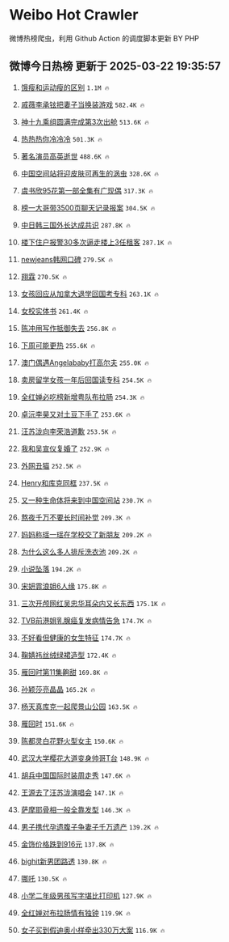 # Weibo Hot Crawler 



微博热榜爬虫，利用 Github Action 的调度脚本更新 BY PHP 


## 微博今日热榜 更新于 2025-03-22 19:35:57 
1. [饿瘦和运动瘦的区别](https://s.weibo.com/weibo?q=%E9%A5%BF%E7%98%A6%E5%92%8C%E8%BF%90%E5%8A%A8%E7%98%A6%E7%9A%84%E5%8C%BA%E5%88%AB&t=31&band_rank=1&Refer=top) `1.1M 🔥` 

1. [戚薇李承铉把妻子当换装游戏](https://s.weibo.com/weibo?q=%E6%88%9A%E8%96%87%E6%9D%8E%E6%89%BF%E9%93%89%E6%8A%8A%E5%A6%BB%E5%AD%90%E5%BD%93%E6%8D%A2%E8%A3%85%E6%B8%B8%E6%88%8F&t=31&band_rank=2&Refer=top) `582.4K 🔥` 

1. [神十九乘组圆满完成第3次出舱](https://s.weibo.com/weibo?q=%23%E7%A5%9E%E5%8D%81%E4%B9%9D%E4%B9%98%E7%BB%84%E5%9C%86%E6%BB%A1%E5%AE%8C%E6%88%90%E7%AC%AC3%E6%AC%A1%E5%87%BA%E8%88%B1%23&t=31&band_rank=3&Refer=top) `513.6K 🔥` 

1. [热热热你冷冷冷](https://s.weibo.com/weibo?q=%23%E7%83%AD%E7%83%AD%E7%83%AD%E4%BD%A0%E5%86%B7%E5%86%B7%E5%86%B7%23&t=31&band_rank=4&Refer=top) `501.3K 🔥` 

1. [著名演员高英逝世](https://s.weibo.com/weibo?q=%23%E8%91%97%E5%90%8D%E6%BC%94%E5%91%98%E9%AB%98%E8%8B%B1%E9%80%9D%E4%B8%96%23&t=31&band_rank=5&Refer=top) `488.6K 🔥` 

1. [中国空间站将迎皮肤可再生的涡虫](https://s.weibo.com/weibo?q=%23%E4%B8%AD%E5%9B%BD%E7%A9%BA%E9%97%B4%E7%AB%99%E5%B0%86%E8%BF%8E%E7%9A%AE%E8%82%A4%E5%8F%AF%E5%86%8D%E7%94%9F%E7%9A%84%E6%B6%A1%E8%99%AB%23&t=31&band_rank=6&Refer=top) `328.6K 🔥` 

1. [虞书欣95花第一部全集有广现偶](https://s.weibo.com/weibo?q=%23%E8%99%9E%E4%B9%A6%E6%AC%A395%E8%8A%B1%E7%AC%AC%E4%B8%80%E9%83%A8%E5%85%A8%E9%9B%86%E6%9C%89%E5%B9%BF%E7%8E%B0%E5%81%B6%23&t=31&band_rank=7&Refer=top) `317.3K 🔥` 

1. [榜一大哥带3500页聊天记录报案](https://s.weibo.com/weibo?q=%23%E6%A6%9C%E4%B8%80%E5%A4%A7%E5%93%A5%E5%B8%A63500%E9%A1%B5%E8%81%8A%E5%A4%A9%E8%AE%B0%E5%BD%95%E6%8A%A5%E6%A1%88%23&t=31&band_rank=8&Refer=top) `304.5K 🔥` 

1. [中日韩三国外长达成共识](https://s.weibo.com/weibo?q=%23%E4%B8%AD%E6%97%A5%E9%9F%A9%E4%B8%89%E5%9B%BD%E5%A4%96%E9%95%BF%E8%BE%BE%E6%88%90%E5%85%B1%E8%AF%86%23&t=31&band_rank=9&Refer=top) `287.8K 🔥` 

1. [楼下住户报警30多次逼走楼上3任租客](https://s.weibo.com/weibo?q=%23%E6%A5%BC%E4%B8%8B%E4%BD%8F%E6%88%B7%E6%8A%A5%E8%AD%A630%E5%A4%9A%E6%AC%A1%E9%80%BC%E8%B5%B0%E6%A5%BC%E4%B8%8A3%E4%BB%BB%E7%A7%9F%E5%AE%A2%23&t=31&band_rank=10&Refer=top) `287.1K 🔥` 

1. [newjeans韩网口碑](https://s.weibo.com/weibo?q=%23newjeans%E9%9F%A9%E7%BD%91%E5%8F%A3%E7%A2%91%23&t=31&band_rank=11&Refer=top) `279.5K 🔥` 

1. [翔霖](https://s.weibo.com/weibo?q=%E7%BF%94%E9%9C%96&t=31&band_rank=12&Refer=top) `270.5K 🔥` 

1. [女孩回应从加拿大退学回国考专科](https://s.weibo.com/weibo?q=%23%E5%A5%B3%E5%AD%A9%E5%9B%9E%E5%BA%94%E4%BB%8E%E5%8A%A0%E6%8B%BF%E5%A4%A7%E9%80%80%E5%AD%A6%E5%9B%9E%E5%9B%BD%E8%80%83%E4%B8%93%E7%A7%91%23&t=31&band_rank=13&Refer=top) `263.1K 🔥` 

1. [女校实体书](https://s.weibo.com/weibo?q=%E5%A5%B3%E6%A0%A1%E5%AE%9E%E4%BD%93%E4%B9%A6&t=31&band_rank=14&Refer=top) `261.4K 🔥` 

1. [陈冲用写作抵御失去](https://s.weibo.com/weibo?q=%E9%99%88%E5%86%B2%E7%94%A8%E5%86%99%E4%BD%9C%E6%8A%B5%E5%BE%A1%E5%A4%B1%E5%8E%BB&t=31&band_rank=15&Refer=top) `256.8K 🔥` 

1. [下周可能更热](https://s.weibo.com/weibo?q=%23%E4%B8%8B%E5%91%A8%E5%8F%AF%E8%83%BD%E6%9B%B4%E7%83%AD%23&t=31&band_rank=16&Refer=top) `255.6K 🔥` 

1. [澳门偶遇Angelababy打高尔夫](https://s.weibo.com/weibo?q=%23%E6%BE%B3%E9%97%A8%E5%81%B6%E9%81%87Angelababy%E6%89%93%E9%AB%98%E5%B0%94%E5%A4%AB%23&t=31&band_rank=17&Refer=top) `255.0K 🔥` 

1. [卖房留学女孩一年后回国读专科](https://s.weibo.com/weibo?q=%23%E5%8D%96%E6%88%BF%E7%95%99%E5%AD%A6%E5%A5%B3%E5%AD%A9%E4%B8%80%E5%B9%B4%E5%90%8E%E5%9B%9E%E5%9B%BD%E8%AF%BB%E4%B8%93%E7%A7%91%23&t=31&band_rank=18&Refer=top) `254.5K 🔥` 

1. [全红婵必吃榜新增粤队布拉肠](https://s.weibo.com/weibo?q=%23%E5%85%A8%E7%BA%A2%E5%A9%B5%E5%BF%85%E5%90%83%E6%A6%9C%E6%96%B0%E5%A2%9E%E7%B2%A4%E9%98%9F%E5%B8%83%E6%8B%89%E8%82%A0%23&t=31&band_rank=19&Refer=top) `254.3K 🔥` 

1. [卓沅李昊又对土豆下手了](https://s.weibo.com/weibo?q=%23%E5%8D%93%E6%B2%85%E6%9D%8E%E6%98%8A%E5%8F%88%E5%AF%B9%E5%9C%9F%E8%B1%86%E4%B8%8B%E6%89%8B%E4%BA%86%23&t=31&band_rank=20&Refer=top) `253.6K 🔥` 

1. [汪苏泷向李荣浩道歉](https://s.weibo.com/weibo?q=%23%E6%B1%AA%E8%8B%8F%E6%B3%B7%E5%90%91%E6%9D%8E%E8%8D%A3%E6%B5%A9%E9%81%93%E6%AD%89%23&t=31&band_rank=21&Refer=top) `253.5K 🔥` 

1. [我和吴宣仪复婚了](https://s.weibo.com/weibo?q=%E6%88%91%E5%92%8C%E5%90%B4%E5%AE%A3%E4%BB%AA%E5%A4%8D%E5%A9%9A%E4%BA%86&t=31&band_rank=22&Refer=top) `252.9K 🔥` 

1. [外网丑猫](https://s.weibo.com/weibo?q=%E5%A4%96%E7%BD%91%E4%B8%91%E7%8C%AB&t=31&band_rank=23&Refer=top) `252.5K 🔥` 

1. [Henry和库克同框](https://s.weibo.com/weibo?q=Henry%E5%92%8C%E5%BA%93%E5%85%8B%E5%90%8C%E6%A1%86&t=31&band_rank=24&Refer=top) `237.5K 🔥` 

1. [又一种生命体将来到中国空间站](https://s.weibo.com/weibo?q=%23%E5%8F%88%E4%B8%80%E7%A7%8D%E7%94%9F%E5%91%BD%E4%BD%93%E5%B0%86%E6%9D%A5%E5%88%B0%E4%B8%AD%E5%9B%BD%E7%A9%BA%E9%97%B4%E7%AB%99%23&t=31&band_rank=25&Refer=top) `230.7K 🔥` 

1. [熬夜千万不要长时间补觉](https://s.weibo.com/weibo?q=%23%E7%86%AC%E5%A4%9C%E5%8D%83%E4%B8%87%E4%B8%8D%E8%A6%81%E9%95%BF%E6%97%B6%E9%97%B4%E8%A1%A5%E8%A7%89%23&t=31&band_rank=26&Refer=top) `209.3K 🔥` 

1. [妈妈称瑶一瑶在学校交了新朋友](https://s.weibo.com/weibo?q=%23%E5%A6%88%E5%A6%88%E7%A7%B0%E7%91%B6%E4%B8%80%E7%91%B6%E5%9C%A8%E5%AD%A6%E6%A0%A1%E4%BA%A4%E4%BA%86%E6%96%B0%E6%9C%8B%E5%8F%8B%23&t=31&band_rank=27&Refer=top) `209.2K 🔥` 

1. [为什么这么多人排斥洗衣池](https://s.weibo.com/weibo?q=%23%E4%B8%BA%E4%BB%80%E4%B9%88%E8%BF%99%E4%B9%88%E5%A4%9A%E4%BA%BA%E6%8E%92%E6%96%A5%E6%B4%97%E8%A1%A3%E6%B1%A0%23&t=31&band_rank=28&Refer=top) `209.2K 🔥` 

1. [小说坠落](https://s.weibo.com/weibo?q=%E5%B0%8F%E8%AF%B4%E5%9D%A0%E8%90%BD&t=31&band_rank=29&Refer=top) `194.2K 🔥` 

1. [宋妍霏浪姐6人缘](https://s.weibo.com/weibo?q=%E5%AE%8B%E5%A6%8D%E9%9C%8F%E6%B5%AA%E5%A7%906%E4%BA%BA%E7%BC%98&t=31&band_rank=30&Refer=top) `175.8K 🔥` 

1. [三次开颅网红吴忠华耳朵内又长东西](https://s.weibo.com/weibo?q=%23%E4%B8%89%E6%AC%A1%E5%BC%80%E9%A2%85%E7%BD%91%E7%BA%A2%E5%90%B4%E5%BF%A0%E5%8D%8E%E8%80%B3%E6%9C%B5%E5%86%85%E5%8F%88%E9%95%BF%E4%B8%9C%E8%A5%BF%23&t=31&band_rank=31&Refer=top) `175.1K 🔥` 

1. [TVB前港姐乳腺癌复发病情告急](https://s.weibo.com/weibo?q=%23TVB%E5%89%8D%E6%B8%AF%E5%A7%90%E4%B9%B3%E8%85%BA%E7%99%8C%E5%A4%8D%E5%8F%91%E7%97%85%E6%83%85%E5%91%8A%E6%80%A5%23&t=31&band_rank=32&Refer=top) `174.7K 🔥` 

1. [不好看但健康的女生特征](https://s.weibo.com/weibo?q=%E4%B8%8D%E5%A5%BD%E7%9C%8B%E4%BD%86%E5%81%A5%E5%BA%B7%E7%9A%84%E5%A5%B3%E7%94%9F%E7%89%B9%E5%BE%81&t=31&band_rank=33&Refer=top) `174.7K 🔥` 

1. [鞠婧祎丝绒绿裙造型](https://s.weibo.com/weibo?q=%23%E9%9E%A0%E5%A9%A7%E7%A5%8E%E4%B8%9D%E7%BB%92%E7%BB%BF%E8%A3%99%E9%80%A0%E5%9E%8B%23&t=31&band_rank=34&Refer=top) `172.4K 🔥` 

1. [雁回时第11集齁甜](https://s.weibo.com/weibo?q=%E9%9B%81%E5%9B%9E%E6%97%B6%E7%AC%AC11%E9%9B%86%E9%BD%81%E7%94%9C&t=31&band_rank=35&Refer=top) `169.8K 🔥` 

1. [孙颖莎亮晶晶](https://s.weibo.com/weibo?q=%E5%AD%99%E9%A2%96%E8%8E%8E%E4%BA%AE%E6%99%B6%E6%99%B6&t=31&band_rank=36&Refer=top) `165.2K 🔥` 

1. [杨天真库克一起爬景山公园](https://s.weibo.com/weibo?q=%23%E6%9D%A8%E5%A4%A9%E7%9C%9F%E5%BA%93%E5%85%8B%E4%B8%80%E8%B5%B7%E7%88%AC%E6%99%AF%E5%B1%B1%E5%85%AC%E5%9B%AD%23&t=31&band_rank=37&Refer=top) `163.5K 🔥` 

1. [雁回时](https://s.weibo.com/weibo?q=%E9%9B%81%E5%9B%9E%E6%97%B6&t=31&band_rank=38&Refer=top) `151.6K 🔥` 

1. [陈都灵白花野火型女主](https://s.weibo.com/weibo?q=%E9%99%88%E9%83%BD%E7%81%B5%E7%99%BD%E8%8A%B1%E9%87%8E%E7%81%AB%E5%9E%8B%E5%A5%B3%E4%B8%BB&t=31&band_rank=39&Refer=top) `150.6K 🔥` 

1. [武汉大学樱花大道变身帅哥T台](https://s.weibo.com/weibo?q=%23%E6%AD%A6%E6%B1%89%E5%A4%A7%E5%AD%A6%E6%A8%B1%E8%8A%B1%E5%A4%A7%E9%81%93%E5%8F%98%E8%BA%AB%E5%B8%85%E5%93%A5T%E5%8F%B0%23&t=31&band_rank=40&Refer=top) `148.9K 🔥` 

1. [胡兵中国国际时装周走秀](https://s.weibo.com/weibo?q=%E8%83%A1%E5%85%B5%E4%B8%AD%E5%9B%BD%E5%9B%BD%E9%99%85%E6%97%B6%E8%A3%85%E5%91%A8%E8%B5%B0%E7%A7%80&t=31&band_rank=41&Refer=top) `147.6K 🔥` 

1. [王源去了汪苏泷演唱会](https://s.weibo.com/weibo?q=%23%E7%8E%8B%E6%BA%90%E5%8E%BB%E4%BA%86%E6%B1%AA%E8%8B%8F%E6%B3%B7%E6%BC%94%E5%94%B1%E4%BC%9A%23&t=31&band_rank=42&Refer=top) `147.1K 🔥` 

1. [萨摩耶骨相一般全靠发型](https://s.weibo.com/weibo?q=%E8%90%A8%E6%91%A9%E8%80%B6%E9%AA%A8%E7%9B%B8%E4%B8%80%E8%88%AC%E5%85%A8%E9%9D%A0%E5%8F%91%E5%9E%8B&t=31&band_rank=43&Refer=top) `146.3K 🔥` 

1. [男子携代孕遗腹子争妻子千万遗产](https://s.weibo.com/weibo?q=%23%E7%94%B7%E5%AD%90%E6%90%BA%E4%BB%A3%E5%AD%95%E9%81%97%E8%85%B9%E5%AD%90%E4%BA%89%E5%A6%BB%E5%AD%90%E5%8D%83%E4%B8%87%E9%81%97%E4%BA%A7%23&t=31&band_rank=44&Refer=top) `139.2K 🔥` 

1. [金饰价格跌到916元](https://s.weibo.com/weibo?q=%23%E9%87%91%E9%A5%B0%E4%BB%B7%E6%A0%BC%E8%B7%8C%E5%88%B0916%E5%85%83%23&t=31&band_rank=45&Refer=top) `137.8K 🔥` 

1. [bighit新男团路透](https://s.weibo.com/weibo?q=%23bighit%E6%96%B0%E7%94%B7%E5%9B%A2%E8%B7%AF%E9%80%8F%23&t=31&band_rank=46&Refer=top) `130.8K 🔥` 

1. [哪吒](https://s.weibo.com/weibo?q=%E5%93%AA%E5%90%92&t=31&band_rank=47&Refer=top) `130.5K 🔥` 

1. [小学二年级男孩写字堪比打印机](https://s.weibo.com/weibo?q=%23%E5%B0%8F%E5%AD%A6%E4%BA%8C%E5%B9%B4%E7%BA%A7%E7%94%B7%E5%AD%A9%E5%86%99%E5%AD%97%E5%A0%AA%E6%AF%94%E6%89%93%E5%8D%B0%E6%9C%BA%23&t=31&band_rank=48&Refer=top) `127.9K 🔥` 

1. [全红婵对布拉肠情有独钟](https://s.weibo.com/weibo?q=%23%E5%85%A8%E7%BA%A2%E5%A9%B5%E5%AF%B9%E5%B8%83%E6%8B%89%E8%82%A0%E6%83%85%E6%9C%89%E7%8B%AC%E9%92%9F%23&t=31&band_rank=49&Refer=top) `119.9K 🔥` 

1. [女子买到假迪奥小样牵出330万大案](https://s.weibo.com/weibo?q=%23%E5%A5%B3%E5%AD%90%E4%B9%B0%E5%88%B0%E5%81%87%E8%BF%AA%E5%A5%A5%E5%B0%8F%E6%A0%B7%E7%89%B5%E5%87%BA330%E4%B8%87%E5%A4%A7%E6%A1%88%23&t=31&band_rank=50&Refer=top) `116.9K 🔥` 

